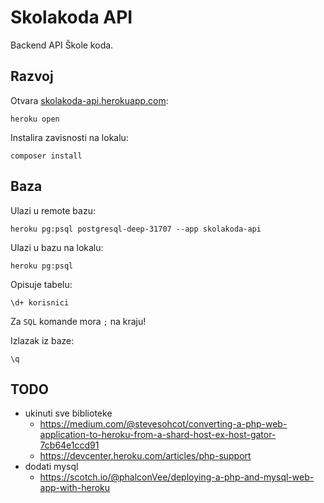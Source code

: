 # Skolakoda API

Backend API Škole koda.

## Razvoj

Otvara [skolakoda-api.herokuapp.com](https://skolakoda-api.herokuapp.com/):

```
heroku open
```

Instalira zavisnosti na lokalu:

```
composer install
```

## Baza

Ulazi u remote bazu:

```
heroku pg:psql postgresql-deep-31707 --app skolakoda-api
```

Ulazi u bazu na lokalu:

```
heroku pg:psql
```

Opisuje tabelu:

```
\d+ korisnici
```

Za `SQL` komande mora `;` na kraju!

Izlazak iz baze:

```
\q
```

## TODO

- ukinuti sve biblioteke
  - https://medium.com/@stevesohcot/converting-a-php-web-application-to-heroku-from-a-shard-host-ex-host-gator-7cb64e1ccd91
  - https://devcenter.heroku.com/articles/php-support
- dodati mysql
  - https://scotch.io/@phalconVee/deploying-a-php-and-mysql-web-app-with-heroku
